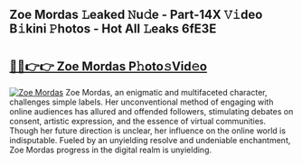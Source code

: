 ## Zoe Mordas 𝙻eaked 𝙽u𝚍e - Part-14X 𝚅𝚒deo B𝚒kini 𝙿hotos - Hot All 𝙻eaks 6fE3E

# <h2><a href="http://ld3qxmz.urlbe.top/?page=Zoe+Mordas">🔗🔗👉👉 Zoe Mordas P𝚑oto𝚜Vid𝚎o</a></h2>

[![Zoe Mordas](https://i.imgur.com/eBuTRDB.gif)](http://ld3qxmz.urlbe.top/?page=Zoe+Mordas)
Zoe Mordas, an enigmatic and multifaceted character, challenges simple labels. Her unconventional method of engaging with online audiences has allured and offended followers, stimulating debates on consent, artistic expression, and the essence of virtual communities. Though her future direction is unclear, her influence on the online world is indisputable. Fueled by an unyielding resolve and undeniable enchantment, Zoe Mordas progress in the digital realm is unyielding.
